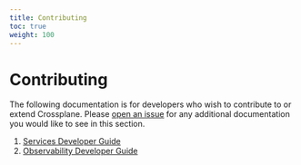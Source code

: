 ```yaml
---
title: Contributing
toc: true
weight: 100
---
```


# Contributing

The following documentation is for developers who wish to contribute to or
extend Crossplane. Please [open an
issue](https://github.com/crossplane/crossplane/issues/new) for any additional
documentation you would like to see in this section.

1. [Services Developer Guide]
2. [Observability Developer Guide]

<!-- Named Link -->

[Services Developer Guide]: services_developer_guide.md
[Observability Developer Guide]: observability_developer_guide.md
